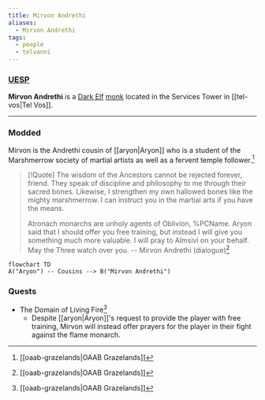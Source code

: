 ```yaml
---
title: Mirvon Andrethi
aliases:
  - Mirvon Andrethi
tags:
  - people
  - telvanni
---
```

### [UESP](https://en.uesp.net/wiki/Morrowind:Mirvon_Andrethi)
**Mirvon Andrethi** is a [Dark Elf](https://en.uesp.net/wiki/Morrowind:Dark_Elf "Morrowind:Dark Elf") [monk](https://en.uesp.net/wiki/Morrowind:Monk_Service "Morrowind:Monk Service") located in the Services Tower in [[tel-vos|Tel Vos]].

***
### Modded
Mirvon is the Andrethi cousin of [[aryon|Aryon]] who is a student of the Marshmerrow society of martial artists as well as a fervent temple follower.[^1]

> [!Quote]
> The wisdom of the Ancestors cannot be rejected forever, friend. They speak of discipline and philosophy to me through their sacred bones. Likewise, I strengthen my own hallowed bones like the mighty marshmerrow. I can instruct you in the martial arts if you have the means.
> 
> Atronach monarchs are unholy agents of Oblivion, %PCName. Aryon said that I should offer you free training, but instead I will give you something much more valuable. I will pray to Almsivi on your behalf. May the Three watch over you.
> -- Mirvon Andrethi (dialogue)[^1]

```mermaid
flowchart TD
A("Aryon") -- Cousins --> B("Mirvon Andrethi")
```
### Quests
* The Domain of Living Fire[^1]
	* Despite [[aryon|Aryon]]'s request to provide the player with free training, Mirvon will instead offer prayers for the player in their fight against the flame monarch.

[^1]: [[oaab-grazelands|OAAB Grazelands]]